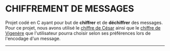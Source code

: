 <img  style="float: left; margin: 0 10px 0 0; " alt="" src="https://cdn.discordapp.com/attachments/895662497464463391/964420944166805534/Group_5.png">

# **CHIFFREMENT DE MESSAGES**
<div>
Projet codé en C ayant pour but de <strong>chiffrer</strong> et de <strong>déchiffrer</strong> des messages. Pour ce projet, nous avons utilisé le <a href="https://fr.wikipedia.org/wiki/Chiffrement_par_d%C3%A9calage">chiffre de César</a> ainsi que le <a href="https://fr.wikipedia.org/wiki/Chiffre_de_Vigen%C3%A8re">chiffre de Vigenère</a> que l'utilisateur pourra choisir selon ses préférences lors de l'encodage d'un message.
</div>

---

<!-- à compléter  -->

